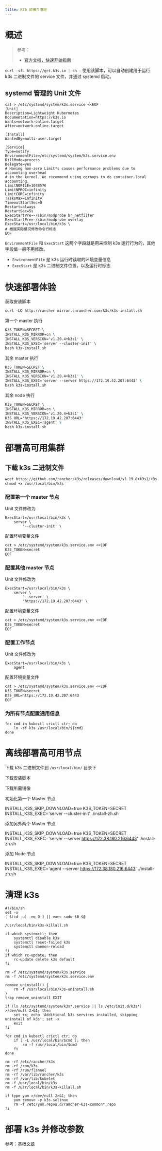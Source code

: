 ```yaml
---
title: K3S 部署与清理
---
```


# 概述

> 参考：
> - [官方文档，快速开始指南](https://docs.k3s.io/quick-start)

`curl -sfL https://get.k3s.io | sh -` 使用该脚本，可以自动创建用于运行 k3s 二进制文件的 service 文件，并通过 systemd 启动。

## systemd 管理的 Unit 文件

```shell
cat > /etc/systemd/system/k3s.service <<EOF
[Unit]
Description=Lightweight Kubernetes
Documentation=https://k3s.io
Wants=network-online.target
After=network-online.target

[Install]
WantedBy=multi-user.target

[Service]
Type=notify
EnvironmentFile=/etc/systemd/system/k3s.service.env
KillMode=process
Delegate=yes
# Having non-zero Limit*s causes performance problems due to accounting overhead
# in the kernel. We recommend using cgroups to do container-local accounting.
LimitNOFILE=1048576
LimitNPROC=infinity
LimitCORE=infinity
TasksMax=infinity
TimeoutStartSec=0
Restart=always
RestartSec=5s
ExecStartPre=-/sbin/modprobe br_netfilter
ExecStartPre=-/sbin/modprobe overlay
ExecStart=/usr/local/bin/k3s \
# 根据实际情况修改命令行标志
EOF
```

`EnvironmentFile` 和 `ExecStart` 这两个字段就是用来控制 k3s 运行行为的，其他字段值一般不用修改。

- `EnvironmentFile` 是 k3s 运行时读取的环境变量信息
- `ExecStart` 是 k3s 二进制文件位置，以及运行时标志

# 快速部署体验

获取安装脚本

```latex
curl -LO http://rancher-mirror.cnrancher.com/k3s/k3s-install.sh
```

第一个 master 执行

```latex
K3S_TOKEN=SECRET \
INSTALL_K3S_MIRROR=cn \
INSTALL_K3S_VERSION='v1.20.4+k3s1' \
INSTALL_K3S_EXEC='server --cluster-init' \
bash k3s-install.sh
```

其余 master 执行

```latex
K3S_TOKEN=SECRET \
INSTALL_K3S_MIRROR=cn \
INSTALL_K3S_VERSION='v1.20.4+k3s1' \
INSTALL_K3S_EXEC='server --server https://172.19.42.207:6443' \
bash k3s-install.sh
```

其余 node 执行

```latex
K3S_TOKEN=SECRET \
INSTALL_K3S_MIRROR=cn \
INSTALL_K3S_VERSION='v1.20.4+k3s1' \
K3S_URL='https://172.19.42.207:6443'
INSTALL_K3S_EXEC='agent' \
bash k3s-install.sh
```

# 部署高可用集群

## 下载 k3s 二进制文件

```latex
wget https://github.com/rancher/k3s/releases/download/v1.19.8+k3s1/k3s -O /usr/local/bin/k3s
chmod +x /usr/local/bin/k3s
```

### 配置第一个 master 节点

Unit 文件修改为

```shell
ExecStart=/usr/local/bin/k3s \
    server \
        '--cluster-init' \
```

配置环境变量文件

```latex
cat > /etc/systemd/system/k3s.service.env <<EOF
K3S_TOKEN=secret
EOF
```

### 配置其他 master 节点

Unit 文件修改为

```shell
ExecStart=/usr/local/bin/k3s \
    server \
        '--server' \
        'https://172.19.42.207:6443' \
```

配置环境变量文件

```latex
cat > /etc/systemd/system/k3s.service.env <<EOF
K3S_TOKEN=secret
EOF
```

### 配置工作节点

Unit 文件修改为

```shell
ExecStart=/usr/local/bin/k3s \
    agent
```

配置环境变量文件

```latex
cat > /etc/systemd/system/k3s.service.env <<EOF
K3S_TOKEN=secret
K3S_URL=https://172.19.42.207:6443
EOF
```

### 为所有节点配置通用信息

```shell
for cmd in kubectl crictl ctr; do
    ln -sf k3s /usr/local/bin/${cmd}
done
```

# 离线部署高可用节点

下载 k3s 二进制文件到 `/usr/local/bin/` 目录下

下载安装脚本

下载所需镜像

初始化第一个 Master 节点

INSTALL_K3S_SKIP_DOWNLOAD=true K3S_TOKEN=SECRET INSTALL_K3S_EXEC='server --cluster-init' ./install-zh.sh

添加另外两个 Master 节点

INSTALL_K3S_SKIP_DOWNLOAD=true K3S_TOKEN=SECRET INSTALL_K3S_EXEC='server --server https://172.38.180.216:6443' ./install-zh.sh

添加 Node 节点

INSTALL_K3S_SKIP_DOWNLOAD=true K3S_TOKEN=SECRET INSTALL_K3S_EXEC='agent --server https://172.38.180.216:6443' ./install-zh.sh


# 清理 k3s

```shell
#!/bin/sh
set -x
[ $(id -u) -eq 0 ] || exec sudo $0 $@

/usr/local/bin/k3s-killall.sh

if which systemctl; then
    systemctl disable k3s
    systemctl reset-failed k3s
    systemctl daemon-reload
fi
if which rc-update; then
    rc-update delete k3s default
fi

rm -f /etc/systemd/system/k3s.service
rm -f /etc/systemd/system/k3s.service.env

remove_uninstall() {
    rm -f /usr/local/bin/k3s-uninstall.sh
}
trap remove_uninstall EXIT

if (ls /etc/systemd/system/k3s*.service || ls /etc/init.d/k3s*) >/dev/null 2>&1; then
    set +x; echo 'Additional k3s services installed, skipping uninstall of k3s'; set -x
    exit
fi

for cmd in kubectl crictl ctr; do
    if [ -L /usr/local/bin/$cmd ]; then
        rm -f /usr/local/bin/$cmd
    fi
done

rm -rf /etc/rancher/k3s
rm -rf /run/k3s
rm -rf /run/flannel
rm -rf /var/lib/rancher/k3s
rm -rf /var/lib/kubelet
rm -f /usr/local/bin/k3s
rm -f /usr/local/bin/k3s-killall.sh

if type yum >/dev/null 2>&1; then
    yum remove -y k3s-selinux
    rm -f /etc/yum.repos.d/rancher-k3s-common*.repo
fi
```

# 部署 k3s 并修改参数

参考：[基杨文章](https://mp.weixin.qq.com/s/xpqZyoZltRkXcMQBcHos0Q)
